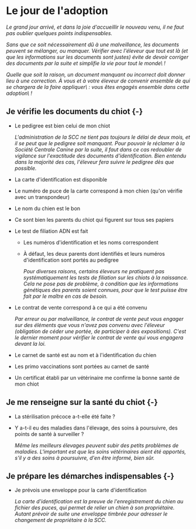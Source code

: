
# Le jour de l'adoption

*Le grand jour arrivé, et dans la joie d'accueillir le nouveau venu, il ne faut pas oublier quelques points indispensables.*

*Sans que ce soit nécessairement dû à une malveillance, les documents peuvent se mélanger, ou manquer. Vérifier avec l'éleveur que tout est là (et que les informations sur les documents sont justes) évite de devoir corriger des documents par la suite et simplifie la vie pour tout le monde\ !*

*Quelle que soit la raison, un document manquant ou incorrect doit donner lieu à une correction. À vous et à votre éleveur de convenir ensemble de qui se chargera de la faire appliquer\ : vous êtes engagés ensemble dans cette adoption\ !*

## Je vérifie les documents du chiot {-}

-   Le pedigree est bien celui de mon chiot

    *L'administration de la SCC ne tient pas toujours le délai de deux mois, et il se peut que le pedigree soit manquant. Pour pouvoir le réclamer à la Société Centrale Canine par la suite, il faut dans ce cas redoubler de vigilance sur l'exactitude des documents d'identification. Bien entendu dans la majorité des cas, l'éleveur fera suivre le pedigree dès que possible.*
-   La carte d'identification est disponible
-   Le numéro de puce de la carte correspond à mon chien (qu'on vérifie avec un transpondeur)
-   Le nom du chien est le bon
-   Ce sont bien les parents du chiot qui figurent sur tous ses papiers
-   Le test de filiation ADN est fait
    -   Les numéros d'identification et les noms correspondent
    -   À défaut, les deux parents dont identifiés et leurs numéros d'identification sont portés au pedigree

        *Pour diverses raisons, certains éleveurs ne pratiquent pas systématiquement les tests de filiation sur les chiots à la naissance. Cela ne pose pas de problème, à condition que les informations génétiques des parents soient connues, pour que le test puisse être fait par le maître en cas de besoin.*
-   Le contrat de vente correspond à ce qui a été convenu

    *Par erreur ou par malveillance, le contrat de vente peut vous engager sur des éléments que vous n'avez pas convenu avec l'éleveur (obligation de céder une portée, de participer à des expositions). C'est le dernier moment pour vérifier le contrat de vente qui vous engagera devant la loi.*
-   Le carnet de santé est au nom et à l'identification du chien
-   Les primo vaccinations sont portées au carnet de santé
-   Un certificat établi par un vétérinaire me confirme la bonne santé de mon chiot

## Je me renseigne sur la santé du chiot {-}

-   La stérilisation précoce a-t-elle été faite ?
-   Y a-t-il eu des maladies dans l'élevage, des soins à poursuivre, des points de santé à surveiller ?

    *Même les meilleurs élevages peuvent subir des petits problèmes de maladies. L'important est que les soins vétérinaires aient été apportés, s'il y a des soins à poursuivre, d'en être informé, bien sûr.*

## Je prépare les démarches indispensables {-}

-   Je prévois une enveloppe pour la carte d'identification

    *La carte d'identification est la preuve de l'enregistrement du chien au fichier des puces, qui permet de relier un chien à son propriétaire. Autant prévoir de suite une enveloppe timbrée pour adresser le changement de propriétaire à la SCC.*
